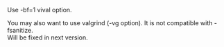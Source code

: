 Use -bf=1 vival option.  

You may also want to use valgrind (-vg option). It is not compatible with -fsanitize.  
Will be fixed in next version.

